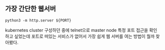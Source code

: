 ## 가장 간단한 웹서버

```
python3 -m http.server ${PORT}
```

kubernetes cluster 구성하던 중에 telnet으로 master node 특정 포트 접근을 확인하고 싶었는데 포트로 떠있는 서비스가 없어서 가장 쉽게 웹 서버를 여는 방법이 뭘까 찾아봤다.
